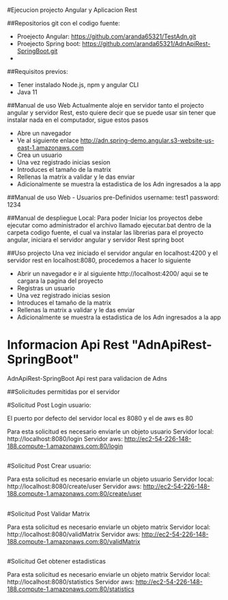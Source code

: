 #Ejecucion projecto Angular y Aplicacion Rest

##Repositorios git con el codigo fuente:
- Proejecto Angular: https://github.com/aranda65321/TestAdn.git
- Proejecto Spring boot: https://github.com/aranda65321/AdnApiRest-SpringBoot.git
- 
##Requisitos previos:
 - Tener instalado Node.js, npm y angular CLI
 - Java 11

##Manual de uso Web
Actualmente aloje en servidor tanto el projecto angular y servidor Rest, esto quiere decir que se puede usar sin tener que instalar nada en el computador, sigue estos pasos

- Abre un navegador
- Ve al siguiente enlace http://adn.spring-demo.angular.s3-website-us-east-1.amazonaws.com
- Crea un usuario 
- Una vez registrado inicias sesion
- Introduces el tamaño de la matrix
- Rellenas la matrix a validar y le das enviar
- Adicionalmente se muestra la estadistica de los Adn ingresados a la app

##Manual de uso Web - Usuarios pre-Definidos
username: test1
password: 1234

##Manual de despliegue Local:
Para poder Iniciar los proyectos debe ejecutar como administrador el archivo llamado ejecutar.bat dentro de la carpeta codigo fuente, el cual va instalar las librerias para el proyecto angular, iniciara el servidor angular y servidor Rest spring boot

##Uso projecto
Una vez iniciado el servidor angular en localhost:4200 y el servidor rest en localhost:8080, procedemos a hacer lo siguiente

- Abrir un navegador e ir al siguiente http://localhost:4200/ aqui se te cargara la pagina del proyecto
- Registras un usuario
- Una vez registrado inicias sesion
- Introduces el tamaño de la matrix
- Rellenas la matrix a validar y le das enviar
- Adicionalmente se muestra la estadistica de los Adn ingresados a la app


# Informacion Api Rest "AdnApiRest-SpringBoot"
AdnApiRest-SpringBoot Api rest para validacion de Adns

##Solicitudes permitidas por el servidor

#Solicitud Post Login usuario:

El puerto por defecto del servidor local es 8080 y el de aws es 80
  
Para esta solicitud es necesario enviarle un objeto usuario 
Servidor local: http://localhost:8080/login
Servidor aws: http://ec2-54-226-148-188.compute-1.amazonaws.com:80/login
    
##

#Solicitud Post Crear usuario:
  
Para esta solicitud es necesario enviarle un objeto usuario 
Servidor local: http://localhost:8080/create/user
Servidor aws: http://ec2-54-226-148-188.compute-1.amazonaws.com:80/create/user
    
##

#Solicitud Post Validar Matrix
  
Para esta solicitud es necesario enviarle un objeto matrix
Servidor local: http://localhost:8080/validMatrix
Servidor aws: http://ec2-54-226-148-188.compute-1.amazonaws.com:80/validMatrix
    
##

#Solicitud Get obtener estadisticas
  
Para esta solicitud es necesario enviarle un objeto matrix
Servidor local: http://localhost:8080/statistics
Servidor aws: http://ec2-54-226-148-188.compute-1.amazonaws.com:80/statistics
    
